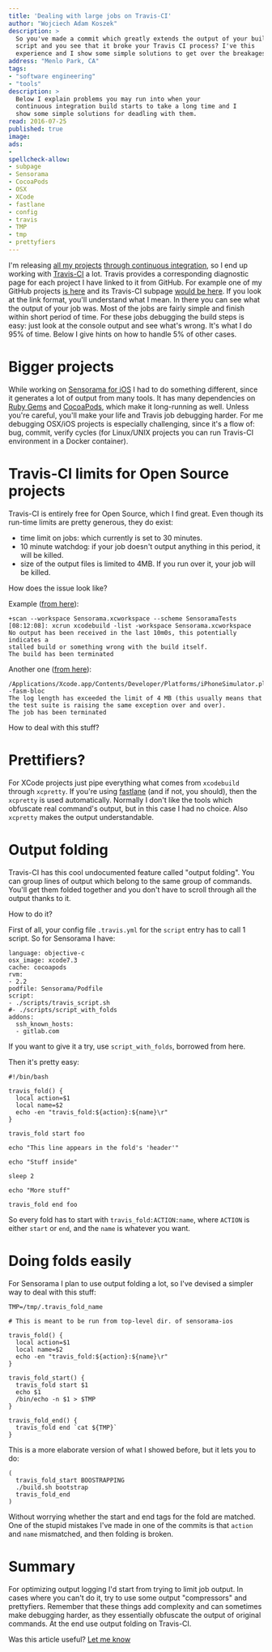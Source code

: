 ```yaml
---
title: 'Dealing with large jobs on Travis-CI'
author: "Wojciech Adam Koszek"
description: >
  So you've made a commit which greatly extends the output of your build
  script and you see that it broke your Travis CI process? I've this
  experience and I show some simple solutions to get over the breakages.
address: "Menlo Park, CA"
tags:
- "software engineering"
- "tools"
description: >
  Below I explain problems you may run into when your
  continuous integration build starts to take a long time and I
  show some simple solutions for deadling with them.
read: 2016-07-25
published: true
image: 
ads:
-
spellcheck-allow:
- subpage
- Sensorama
- CocoaPods
- OSX
- XCode
- fastlane
- config
- travis
- TMP
- tmp
- prettyfiers
---
```


I'm releasing [all my projects](https://github.com/wkoszek/)
[through continuous integration](http://www.koszek.com/blog/2016/07/11/what-i-learned-from-connecting-60-projects-to-ci-system/),
so I end up working with [Travis-CI](http://www.travis-ci.org) a lot.
Travis provides a corresponding diagnostic page for each project I have
linked to it from GitHub.
For example one of my GitHub projects [is here](https://github.com/wkoszek/cpu60) and 
its Travis-CI subpage [would be here](https://travis-ci.org/wkoszek/kmnsim).
If you look at the link format, you'll understand what I mean.
In there you can see what the output of your job was.
Most of the jobs are fairly simple and finish within short period of time.
For these jobs debugging the build steps is easy: just look at the console
output and see what's wrong. It's what I do 95% of time. Below I give hints
on how to handle 5% of other cases.

# Bigger projects

While working on [Sensorama for iOS](http://www.sensorama.org) I had
to do something different, since it generates a lot of output from
many tools.
It has many dependencies on [Ruby Gems](https://rubygems.org) and
[CocoaPods](https://cocoapods.org/), which make it long-running as well.
Unless you're careful, you'll make your life and Travis job debugging
harder. For me debugging OSX/iOS projects is especially challenging, since it's a
flow of: bug, commit, verify cycles (for Linux/UNIX projects you can run
Travis-CI environment in a Docker container).

# Travis-CI limits for Open Source projects

Travis-CI is entirely free for Open Source, which I find great.
Even though its run-time limits are pretty generous, they do exist:

* time limit on jobs: which currently is set to 30 minutes.
* 10 minute watchdog: if your job doesn't output anything in this period, it will be killed.
* size of the output files is limited to 4MB. If you run over it, your job will be killed.

How does the issue look like?

Example ([from here](https://travis-ci.org/wkoszek/sensorama-ios/builds/145737758)):

~~~
+scan --workspace Sensorama.xcworkspace --scheme SensoramaTests
[08:12:08]: xcrun xcodebuild -list -workspace Sensorama.xcworkspace
No output has been received in the last 10m0s, this potentially indicates a
stalled build or something wrong with the build itself.
The build has been terminated
~~~

Another one ([from here](https://travis-ci.org/wkoszek/sensorama-ios/builds/146298516)):

~~~
/Applications/Xcode.app/Contents/Developer/Platforms/iPhoneSimulator.platform/Developer/SDKs/iPhoneSimulator9.3.sdk -fasm-bloc
The log length has exceeded the limit of 4 MB (this usually means that the test suite is raising the same exception over and over).
The job has been terminated
~~~

How to deal with this stuff?

# Prettifiers?

For XCode projects just pipe everything what comes from `xcodebuild` through
`xcpretty`. If you're using [fastlane](https://github.com/fastlane/fastlane)
(and if not, you should), then the `xcpretty` is used automatically.
Normally I don't like the tools which obfuscate real command's output, but
in this case I had no choice. Also `xcpretty` makes the output
understandable.

# Output folding

Travis-CI has this cool undocumented feature called "output folding". You
can group lines of output which belong to the same group of commands. You'll
get them folded together and you don't have to scroll through all the
output thanks to it.

How to do it?

First of all, your config file `.travis.yml` for the `script` entry has to
call 1 script. So for Sensorama I have:

~~~
language: objective-c
osx_image: xcode7.3
cache: cocoapods
rvm:
- 2.2
podfile: Sensorama/Podfile
script:
- ./scripts/travis_script.sh
#- ./scripts/script_with_folds
addons:
  ssh_known_hosts:
  - gitlab.com
~~~

If you want to give it a try, use `script_with_folds`, borrowed from here.

Then it's pretty easy:

~~~
#!/bin/bash

travis_fold() {
  local action=$1
  local name=$2
  echo -en "travis_fold:${action}:${name}\r"
}

travis_fold start foo

echo "This line appears in the fold's 'header'"

echo "Stuff inside"

sleep 2

echo "More stuff"

travis_fold end foo
~~~

So every fold has to start with `travis_fold:ACTION:name`, where `ACTION` is
either `start` or `end`, and the `name` is whatever you want.

# Doing folds easily

For Sensorama I plan to use output folding a lot, so I've devised a simpler
way to deal with this stuff:

~~~
TMP=/tmp/.travis_fold_name

# This is meant to be run from top-level dir. of sensorama-ios

travis_fold() {
  local action=$1
  local name=$2
  echo -en "travis_fold:${action}:${name}\r"
}

travis_fold_start() {
  travis_fold start $1
  echo $1
  /bin/echo -n $1 > $TMP
}

travis_fold_end() {
  travis_fold end `cat ${TMP}`
}
~~~

This is a more elaborate version of what I showed before, but it lets you to
do:

~~~
(
  travis_fold_start BOOSTRAPPING
  ./build.sh bootstrap
  travis_fold_end
)
~~~

Without worrying whether the start and end tags for the fold are matched.
One of the stupid mistakes I've made in one of the commits is that `action`
and `name` mismatched, and then folding is broken.

# Summary

For optimizing output logging I'd start from trying to limit job output.
In cases where you can't do it, try to use some output "compressors" and
prettyfiers. Remember that these things add complexity and can sometimes
make debugging harder, as they essentially obfuscate the output of original
commands. At the end use output folding on Travis-CI.

Was this article useful? [Let me know](http://www.twitter.com/wkoszek)
